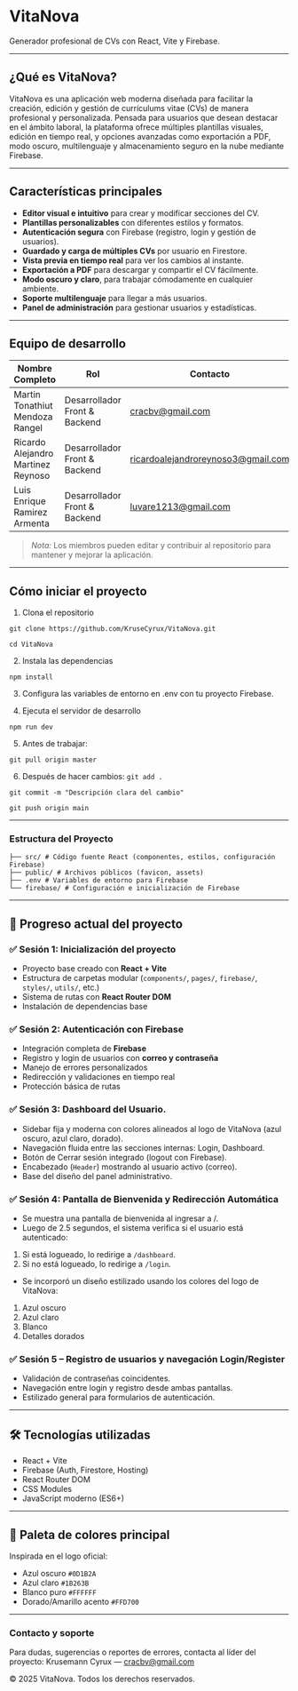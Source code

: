 # VitaNova

Generador profesional de CVs con React, Vite y Firebase.

---

## ¿Qué es VitaNova?

VitaNova es una aplicación web moderna diseñada para facilitar la creación, edición y gestión de currículums vitae (CVs) de manera profesional y personalizada. Pensada para usuarios que desean destacar en el ámbito laboral, la plataforma ofrece múltiples plantillas visuales, edición en tiempo real, y opciones avanzadas como exportación a PDF, modo oscuro, multilenguaje y almacenamiento seguro en la nube mediante Firebase.

---

## Características principales

- **Editor visual e intuitivo** para crear y modificar secciones del CV.
- **Plantillas personalizables** con diferentes estilos y formatos.
- **Autenticación segura** con Firebase (registro, login y gestión de usuarios).
- **Guardado y carga de múltiples CVs** por usuario en Firestore.
- **Vista previa en tiempo real** para ver los cambios al instante.
- **Exportación a PDF** para descargar y compartir el CV fácilmente.
- **Modo oscuro y claro**, para trabajar cómodamente en cualquier ambiente.
- **Soporte multilenguaje** para llegar a más usuarios.
- **Panel de administración** para gestionar usuarios y estadísticas.

---

## Equipo de desarrollo

| Nombre Completo                        | Rol                         | Contacto                  |
|----------------------------------------|------------------------------|---------------------------|
| Martin Tonathiut Mendoza Rangel        | Desarrollador Front & Backend | cracbv@gmail.com          |
| Ricardo Alejandro Martinez Reynoso     | Desarrollador Front & Backend | ricardoalejandroreynoso3@gmail.com      |
| Luis Enrique Ramirez Armenta           | Desarrollador Front & Backend | luvare1213@gmail.com     |


> *Nota:* Los miembros pueden editar y contribuir al repositorio para mantener y mejorar la aplicación.

---

## Cómo iniciar el proyecto

1. Clona el repositorio

`git clone https://github.com/KruseCyrux/VitaNova.git`

`cd VitaNova`

2. Instala las dependencias

`npm install`

3. Configura las variables de entorno en .env con tu proyecto Firebase.

4. Ejecuta el servidor de desarrollo

`npm run dev`

5. Antes de trabajar:

`git pull origin master`

6. Después de hacer cambios:
`git add .`

`git commit -m "Descripción clara del cambio"`

`git push origin main`

---

### Estructura del Proyecto
```
├── src/ # Código fuente React (componentes, estilos, configuración Firebase)
├── public/ # Archivos públicos (favicon, assets)
├── .env # Variables de entorno para Firebase
└── firebase/ # Configuración e inicialización de Firebase
```

---

## 🚀 Progreso actual del proyecto

### ✅ **Sesión 1: Inicialización del proyecto**
- Proyecto base creado con **React + Vite**
- Estructura de carpetas modular (`components/`, `pages/`, `firebase/`, `styles/`, `utils/`, etc.)
- Sistema de rutas con **React Router DOM**
- Instalación de dependencias base

### ✅ **Sesión 2: Autenticación con Firebase**
- Integración completa de **Firebase**
- Registro y login de usuarios con **correo y contraseña**
- Manejo de errores personalizados
- Redirección y validaciones en tiempo real
- Protección básica de rutas

### ✅ **Sesión 3: Dashboard del Usuario.**
- Sidebar fija y moderna con colores alineados al logo de VitaNova (azul oscuro, azul claro, dorado).
- Navegación fluida entre las secciones internas: Login, Dashboard.
- Botón de Cerrar sesión integrado (logout con Firebase).
- Encabezado (`Header`) mostrando al usuario activo (correo).
- Base del diseño del panel administrativo.

### ✅ **Sesión 4: Pantalla de Bienvenida y Redirección Automática**
- Se muestra una pantalla de bienvenida al ingresar a /.
- Luego de 2.5 segundos, el sistema verifica si el usuario está autenticado:
 1. Si está logueado, lo redirige a `/dashboard`.
 2. Si no está logueado, lo redirige a `/login`.
- Se incorporó un diseño estilizado usando los colores del logo de VitaNova:
 1. Azul oscuro
 2. Azul claro
 3. Blanco
 4. Detalles dorados

### ✅ **Sesión 5 – Registro de usuarios y navegación Login/Register**
- Validación de contraseñas coincidentes.
- Navegación entre login y registro desde ambas pantallas.
- Estilizado general para formularios de autenticación.

---

## 🛠️ Tecnologías utilizadas

- React + Vite
- Firebase (Auth, Firestore, Hosting)
- React Router DOM
- CSS Modules
- JavaScript moderno (ES6+)

---
## 🎨 Paleta de colores principal

Inspirada en el logo oficial:

- Azul oscuro `#0D1B2A`
- Azul claro `#1B263B`
- Blanco puro `#FFFFFF`
- Dorado/Amarillo acento `#FFD700`

---

### Contacto y soporte
Para dudas, sugerencias o reportes de errores, contacta al líder del proyecto:
Krusemann Cyrux — cracbv@gmail.com

© 2025 VitaNova. Todos los derechos reservados.